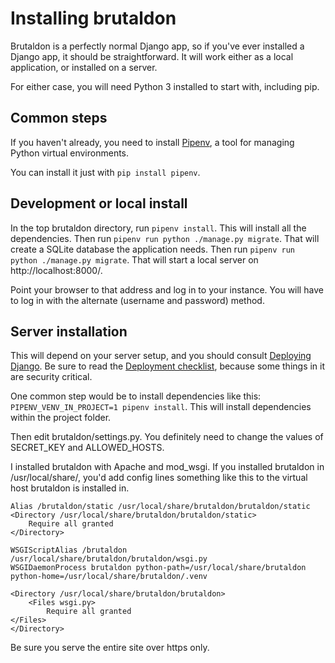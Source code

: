 Installing brutaldon
====================

Brutaldon is a perfectly normal Django app, so if you've ever installed a Django app, it should be straightforward. It will work either as a local application, or installed on a server.

For either case, you will need Python 3 installed to start with, including pip.

Common steps
---------------------------------------------------------
If you haven't already, you need to install [Pipenv][pe], a tool for managing Python virtual environments. 

You can install it just with  `pip install pipenv`.

[pe]: https://github.com/pypa/pipenv/

Development or local install
------------------------------------------------
In the top brutaldon directory, run `pipenv install`. This will install all the dependencies. Then run `pipenv run python ./manage.py migrate`. That will create a SQLite database the application needs. Then run `pipenv run python ./manage.py migrate`. That will start a local server on http://localhost:8000/.

Point your browser to that address and log in to your instance. You will have to log in with the alternate (username and password) method. 

Server installation
----------------------------------------
This will depend on your server setup, and you should consult [Deploying Django][dd]. Be sure to read the [Deployment checklist][dc], because some things in it are security critical. 

One common step would be to install dependencies like this: `PIPENV_VENV_IN_PROJECT=1 pipenv install`. This will install dependencies within the project folder.

Then edit brutaldon/settings.py. You definitely need to change the values of SECRET_KEY and ALLOWED_HOSTS.

I installed brutaldon with Apache and mod_wsgi. If you installed brutaldon in /usr/local/share/, you'd add config lines something like this to the virtual host brutaldon is installed in.

```
Alias /brutaldon/static /usr/local/share/brutaldon/brutaldon/static
<Directory /usr/local/share/brutaldon/brutaldon/static>
    Require all granted
</Directory>

WSGIScriptAlias /brutaldon /usr/local/share/brutaldon/brutaldon/wsgi.py
WSGIDaemonProcess brutaldon python-path=/usr/local/share/brutaldon python-home=/usr/local/share/brutaldon/.venv

<Directory /usr/local/share/brutaldon/brutaldon>
    <Files wsgi.py>
        Require all granted                                                      </Files>
</Directory>
```

Be sure you serve the entire site over https only.

[dd]: https://docs.djangoproject.com/en/2.0/howto/deployment/
[dc]: https://docs.djangoproject.com/en/2.0/howto/deployment/checklist/
